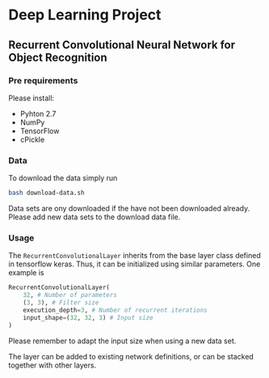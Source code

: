 # Deep Learning Project
## Recurrent Convolutional Neural Network for Object Recognition 

### Pre requirements
Please install:
- Pyhton 2.7
- NumPy
- TensorFlow
- cPickle

### Data
To download the data simply run

```bash
bash download-data.sh
```
Data sets are ony downloaded if the have not been downloaded already.
Please add new data sets to the download data file.

### Usage
The `RecurrentConvolutionalLayer` inherits from the base layer class defined in
tensorflow keras. Thus, it can be initialized using similar parameters.
One example is

```python
RecurrentConvolutionalLayer(
    32, # Number of parameters
    (3, 3), # Filter size
    execution_depth=3, # Number of recurrent iterations
    input_shape=(32, 32, 3) # Input size
)
```

Please remember to adapt the input size when using a new data set.

The layer can be added to existing network definitions, or can be 
stacked together with other layers.


